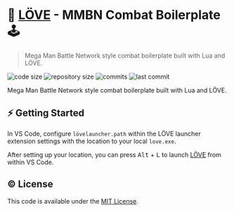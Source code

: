 # 💜 [LÖVE](https://love2d.org/) - MMBN Combat Boilerplate 🕹

> Mega Man Battle Network style combat boilerplate built with Lua and LÖVE.

![code size](https://img.shields.io/github/languages/code-size/semanticdata/love2d-mmbn-combat-boilerplate) ![repository size](https://img.shields.io/github/repo-size/semanticdata/love2d-mmbn-combat-boilerplate) ![commits](https://img.shields.io/github/commit-activity/t/semanticdata/love2d-mmbn-combat-boilerplate) ![last commit](https://img.shields.io/github/last-commit/semanticdata/love2d-mmbn-combat-boilerplate)

Mega Man Battle Network style combat boilerplate built with Lua and LÖVE.

## ⚡ Getting Started

In VS Code, configure `lövelauncher.path` within the LÖVE launcher extension settings with the location to your local `love.exe`.

 After setting up your location, you can press <kbd>Alt</kbd> + <kbd>L</kbd> to launch [LÖVE](https://love2d.org/) from within VS Code.

## © License

This code is available under the [MIT License](LICENSE).
